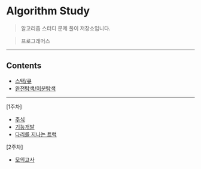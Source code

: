 # Algorithm Study
  > 알고리즘 스터디 문제 풀이 저장소입니다.
  
  > 프로그래머스 
***    

## Contents

* [스택/큐](https://github.com/ki-yungkim/AlgorithmStudy/tree/main/01_stack_queue)
* [완전탐색/이분탐색](https://github.com/ki-yungkim/AlgorithmStudy/tree/main/02_bruteForce_binarySearch)
***

[1주차]
* [주식](https://github.com/ki-yungkim/AlgorithmStudy/tree/main/01_stack_queue/01_stock)
* [기능개발](https://github.com/ki-yungkim/AlgorithmStudy/tree/main/01_stack_queue/02_development)
* [다리를 지나는 트럭](https://github.com/ki-yungkim/AlgorithmStudy/tree/main/01_stack_queue/03_truck)

[2주차]
* [모의고사](https://github.com/ki-yungkim/AlgorithmStudy/tree/main/02_bruteForce_binarySearch/01_mock_test)



